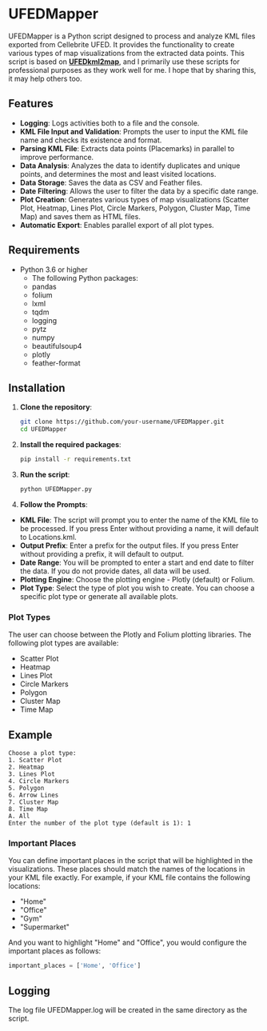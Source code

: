 # UFEDMapper
UFEDMapper is a Python script designed to process and analyze KML files exported from Cellebrite UFED. It provides the functionality to create various types of map visualizations from the extracted data points. This script is based on **[UFEDkml2map](https://github.com/ot2i7ba/UFEDkml2map/)**, and I primarily use these scripts for professional purposes as they work well for me. I hope that by sharing this, it may help others too.

## Features
- **Logging**: Logs activities both to a file and the console.
- **KML File Input and Validation**: Prompts the user to input the KML file name and checks its existence and format.
- **Parsing KML File**: Extracts data points (Placemarks) in parallel to improve performance.
- **Data Analysis**: Analyzes the data to identify duplicates and unique points, and determines the most and least visited locations.
- **Data Storage**: Saves the data as CSV and Feather files.
- **Date Filtering**: Allows the user to filter the data by a specific date range.
- **Plot Creation**: Generates various types of map visualizations (Scatter Plot, Heatmap, Lines Plot, Circle Markers, Polygon, Cluster Map, Time Map) and saves them as HTML files.
- **Automatic Export**: Enables parallel export of all plot types.

## Requirements
- Python 3.6 or higher
   - The following Python packages:
   - pandas
   - folium
   - lxml
   - tqdm
   - logging
   - pytz
   - numpy
   - beautifulsoup4
   - plotly
   - feather-format

## Installation
1. **Clone the repository**:

   ```sh
   git clone https://github.com/your-username/UFEDMapper.git
   cd UFEDMapper
   ```

2. **Install the required packages**:

   ```sh
   pip install -r requirements.txt
   ```

3. **Run the script**:
   ```sh
   python UFEDMapper.py
   ```

4. **Follow the Prompts**:
- **KML File**: The script will prompt you to enter the name of the KML file to be processed. If you press Enter without providing a name, it will default to Locations.kml.
- **Output Prefix**: Enter a prefix for the output files. If you press Enter without providing a prefix, it will default to output.
- **Date Range**: You will be prompted to enter a start and end date to filter the data. If you do not provide dates, all data will be used.
- **Plotting Engine**: Choose the plotting engine - Plotly (default) or Folium.
- **Plot Type**: Select the type of plot you wish to create. You can choose a specific plot type or generate all available plots.

### Plot Types
The user can choose between the Plotly and Folium plotting libraries. The following plot types are available:
- Scatter Plot
- Heatmap
- Lines Plot
- Circle Markers
- Polygon
- Cluster Map
- Time Map

## Example
```
Choose a plot type:
1. Scatter Plot
2. Heatmap
3. Lines Plot
4. Circle Markers
5. Polygon
6. Arrow Lines
7. Cluster Map
8. Time Map
A. All
Enter the number of the plot type (default is 1): 1
```

### Important Places
You can define important places in the script that will be highlighted in the visualizations. These places should match the names of the locations in your KML file exactly. For example, if your KML file contains the following locations:

- "Home"
- "Office"
- "Gym"
- "Supermarket"

And you want to highlight "Home" and "Office", you would configure the important places as follows:

   ```python
   important_places = ['Home', 'Office']
   ```

## Logging
The log file UFEDMapper.log will be created in the same directory as the script.

